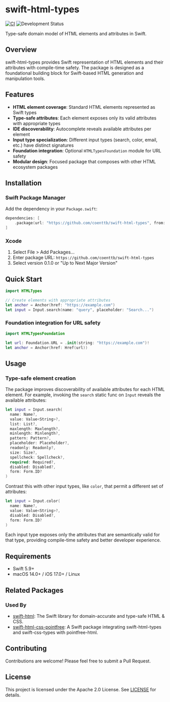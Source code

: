 # swift-html-types

[![CI](https://github.com/coenttb/swift-html-types/workflows/CI/badge.svg)](https://github.com/coenttb/swift-html-types/actions/workflows/ci.yml)
![Development Status](https://img.shields.io/badge/status-active--development-blue.svg)

Type-safe domain model of HTML elements and attributes in Swift.

## Overview

swift-html-types provides Swift representation of HTML elements and their attributes with compile-time safety. The package is designed as a foundational building block for Swift-based HTML generation and manipulation tools.

## Features

- **HTML element coverage**: Standard HTML elements represented as Swift types
- **Type-safe attributes**: Each element exposes only its valid attributes with appropriate types
- **IDE discoverability**: Autocomplete reveals available attributes per element
- **Input type specialization**: Different input types (search, color, email, etc.) have distinct signatures
- **Foundation integration**: Optional `HTMLTypesFoundation` module for URL safety
- **Modular design**: Focused package that composes with other HTML ecosystem packages

## Installation

### Swift Package Manager

Add the dependency in your `Package.swift`:

```swift
dependencies: [
    .package(url: "https://github.com/coenttb/swift-html-types", from: "0.1.0")
]
```

### Xcode

1. Select File > Add Packages...
2. Enter package URL: `https://github.com/coenttb/swift-html-types`
3. Select version 0.1.0 or "Up to Next Major Version"

## Quick Start

```swift
import HTMLTypes

// Create elements with appropriate attributes
let anchor = Anchor(href: "https://example.com")
let input = Input.search(name: "query", placeholder: "Search...")
```

### Foundation integration for URL safety

```swift
import HTMLTypesFoundation

let url: Foundation.URL = .init(string: "https://example.com")!
let anchor = Anchor(href: Href(url))
```

## Usage

### Type-safe element creation

The package improves discoverability of available attributes for each HTML element. For example, invoking the `search` static func on `Input` reveals the available attributes:

```swift
let input = Input.search(
  name: Name?,
  value: Value<String>?,
  list: List?,
  maxlength: Maxlength?,
  minlength: Minlength?,
  pattern: Pattern?,
  placeholder: Placeholder?,
  readonly: Readonly?,
  size: Size?,
  spellcheck: Spellcheck?,
  required: Required?,
  disabled: Disabled?,
  form: Form.ID?
)
```

Contrast this with other input types, like `color`, that permit a different set of attributes:

```swift
let input = Input.color(
  name: Name?,
  value: Value<String>?,
  disabled: Disabled?,
  form: Form.ID?
)
```

Each input type exposes only the attributes that are semantically valid for that type, providing compile-time safety and better developer experience.

## Requirements

- Swift 5.9+
- macOS 14.0+ / iOS 17.0+ / Linux

## Related Packages

### Used By

- [swift-html](https://github.com/coenttb/swift-html): The Swift library for domain-accurate and type-safe HTML & CSS.
- [swift-html-css-pointfree](https://github.com/coenttb/swift-html-css-pointfree): A Swift package integrating swift-html-types and swift-css-types with pointfree-html.

## Contributing

Contributions are welcome! Please feel free to submit a Pull Request.

## License

This project is licensed under the Apache 2.0 License. See [LICENSE](LICENSE) for details.
